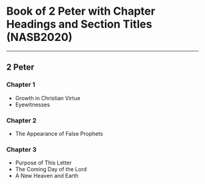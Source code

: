 # Book of 2 Peter with Chapter Headings and Section Titles (NASB2020)

---

## 2 Peter
### Chapter 1
- Growth in Christian Virtue
- Eyewitnesses

### Chapter 2
- The Appearance of False Prophets

### Chapter 3
- Purpose of This Letter
- The Coming Day of the Lord
- A New Heaven and Earth
